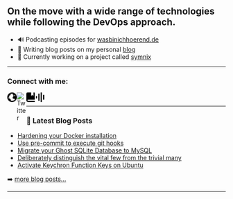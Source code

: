 ## On the move with a wide range of technologies while following the DevOps approach.
- 🔊 Podcasting episodes for [wasbinichhoerend.de][podcast]
- 📰 Writing blog posts on my personal [blog]
- 🚀 Currently working on a project called [symnix]

---

### Connect with me:

[<img align="left" alt="Homepage" width="22px" src="https://raw.githubusercontent.com/iconic/open-iconic/master/svg/globe.svg" />][website]
[<img align="left" alt="Twitter" width="22px" src="https://cdn.jsdelivr.net/npm/simple-icons@v3/icons/twitter.svg" />][twitter]
[<img align="left" alt="Blog" width="22px" src="https://raw.githubusercontent.com/iconic/open-iconic/master/svg/book.svg" />][blog]
[<img align="left" alt="Blog" width="22px" src="https://raw.githubusercontent.com/iconic/open-iconic/master/svg/audio-spectrum.svg" />][podcast]

<br />

---

### 📕 Latest Blog Posts

<!-- BLOG-POST-LIST:START -->
- [Hardening your Docker installation](https://xfuture-blog.com/hardening-your-docker-installation/)
- [Use pre-commit to execute git hooks](https://xfuture-blog.com/pre-commit/)
- [Migrate your Ghost SQLite Database to MySQL](https://xfuture-blog.com/ghost_database_migration/)
- [Deliberately distinguish the vital few from the trivial many](https://xfuture-blog.com/deliberately-distinguish-the-vital-few-from-the-trivial-many/)
- [Activate Keychron Function Keys on Ubuntu](https://xfuture-blog.com/keychron_function_keys/)
<!-- BLOG-POST-LIST:END -->

➡️ [more blog posts...](https://www.xfuture-blog.com/)

---

[blog]: https://www.xfuture-blog.com/
[twitter]: https://twitter.com/xFuturecs
[website]: https://www.xfuture.digital
[podcast]: https://wasbinichhoerend.de/
[symnix]: https://symnix.com/

